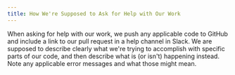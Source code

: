 ```yaml
---
title: How We're Supposed to Ask for Help with Our Work
---
```


When asking for help with our work, we push any applicable code to GitHub and include a link to our pull request in a help channel in Slack. We are supposed to describe clearly what we're trying to accomplish with specific parts of our code, and then describe what is (or isn't) happening instead. Note any applicable error messages and what those might mean. 